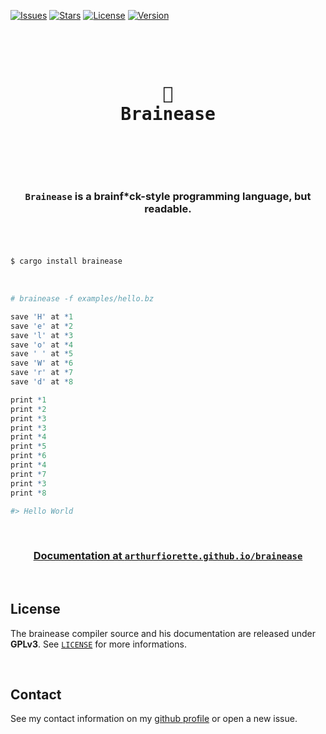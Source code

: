 [![Issues](https://img.shields.io/github/issues/arthurfiorette/brainease?logo=github&label=Issues)](https://github.com/arthurfiorette/brainease/issues)
[![Stars](https://img.shields.io/github/stars/arthurfiorette/brainease?logo=github&label=Stars)](https://github.com/arthurfiorette/brainease/stargazers)
[![License](https://img.shields.io/github/license/arthurfiorette/brainease?label=License)](https://github.com/arthurfiorette/brainease/blob/main/LICENSE)
[![Version](https://img.shields.io/crates/v/brainease?logo=rust&label=Version)](https://crates.io/crates/brainease)

<br />

<div align="center">
  <pre>
  <h1>🤯
Brainease</h1>
  </pre>
  <br />
</div>

<h3 align="center">
  <code>Brainease</code> is a brainf*ck-style programming language, but readable.
  <br />
  <br />
</h3>

<br />

```sh
$ cargo install brainease
```

<br />

```r
# brainease -f examples/hello.bz

save 'H' at *1
save 'e' at *2
save 'l' at *3
save 'o' at *4
save ' ' at *5
save 'W' at *6
save 'r' at *7
save 'd' at *8

print *1
print *2
print *3
print *3
print *4
print *5
print *6
print *4
print *7
print *3
print *8

#> Hello World
```

<br />

<h3 align=center>
  <a href="https://arthurfiorette.github.io/brainease/" target="_blank">Documentation at <code>arthurfiorette.github.io/brainease</code></a>
</h3>

<br />

## License

The brainease compiler source and his documentation are released under **GPLv3**. See [`LICENSE`](LICENSE) for more informations.

<br />

## Contact

See my contact information on my [github profile](https://github.com/arthurfiorette) or
open a new issue.

<br />
